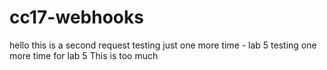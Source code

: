 # cc17-webhooks
hello 
this is a second request 
testing just one more time - lab 5
testing one more time for lab 5
This is too much
